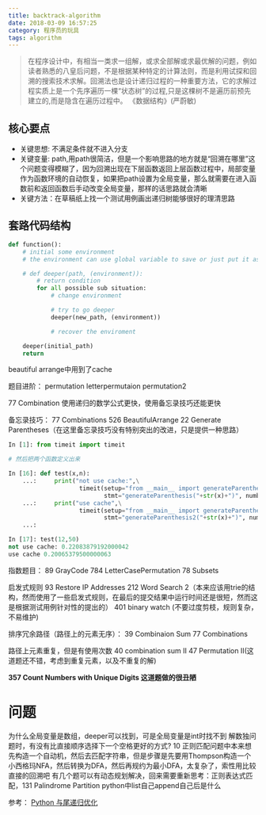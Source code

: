 ```yaml
---
title: backtrack-algorithm
date: 2018-03-09 16:57:25
category: 程序员的玩具
tags: algorithm
---
```


> 在程序设计中，有相当一类求一组解，或求全部解或求最优解的问题，例如读者熟悉的八皇后问题，不是根据某种特定的计算法则，而是利用试探和回溯的搜索技术求解。回溯法也是设计递归过程的一种重要方法，它的求解过程实质上是一个先序遍历一棵“状态树”的过程,只是这棵树不是遍历前预先建立的,而是隐含在遍历过程中。
> 												《数据结构》(严蔚敏)

## 核心要点
- 关键思想: 不满足条件就不进入分支
- 关键变量: path,用path很简洁，但是一个影响思路的地方就是“回溯在哪里”这个问题变得模糊了，因为回溯出现在下层函数返回上层函数过程中，局部变量作为函数环境的自动恢复，如果把path设置为全局变量，那么就需要在进入函数前和返回函数后手动改变全局变量，那样的话思路就会清晰
- 关键方法：在草稿纸上找一个测试用例画出递归树能够很好的理清思路

## 套路代码结构


```python
def function():
    # initial some environment
    # the environment can use global variable to save or just put it as function parameter

    # def deeper(path, (environment)):
        # return condition
        for all possible sub situation:
            # change environment

            # try to go deeper
            deeper(new_path, (environment))

            # recover the enviroment

    deeper(initial_path)
    return

```

beautiful arrange中用到了cache

题目进阶：
permutation
letterpermutaion
permutation2



77 Combination 使用递归的数学公式更快，使用备忘录技巧还能更快

备忘录技巧：
77 Combinations
526 BeautifulArrange
22 Generate Parentheses（在这里备忘录技巧没有特别突出的改进，只是提供一种思路）

``` python
In [1]: from timeit import timeit

# 然后把两个函数定义出来

In [16]: def test(x,n):
    ...:     print("not use cache:",\
    				timeit(setup="from __main__ import generateParenthesis",\
    					   stmt="generateParenthesis("+str(x)+")", number=n)/n)
    ...:     print("use cache",\
    				timeit(setup="from __main__ import generateParenthesis2",\
                    	   stmt="generateParenthesis2("+str(x)+")", number=n)/n)
    ...:

In [17]: test(12,50)
not use cache: 0.22083879192000042
use cache 0.20065379500000063

```

指数题目：
89 GrayCode
784 LetterCasePermutation
78 Subsets

启发式规则
93 Restore IP Addresses
212 Word Search 2（本来应该用trie的结构，然而使用了一些启发式规则，在最后的提交结果中运行时间还是很短，然而这是根据测试用例针对性的提出的）
401 binary watch (不要过度剪枝，规则复杂，不易维护)


排序冗余路径（路径上的元素无序）：
39 Combinaion Sum
77 Combinations

路径上元素重复，但是有使用次数
40 combination sum II
47 Permutation II(这道题还不错，考虑到重复元素，以及不重复的解)



**357 Count Numbers with Unique Digits 这道题做的很丑陋**


# 问题
为什么全局变量是数组，deeper可以找到，可是全局变量是int时找不到
解数独问题时，有没有比直接顺序选择下一个空格更好的方式?
10 正则匹配问题中本来想先构造一个自动机，然后去匹配字符串，但是步骤是先要用Thompson构造一个小西格玛NFA，然后转换为DFA，然后再规约为最小DFA，太复杂了，索性用比较直接的回溯吧
有几个题可以有动态规划解决，回来需要重新思考：正则表达式匹配，131 Palindrome Partition
python中list自己append自己后是什么

参考：
[Python 与尾递归优化](https://aisk.me/python-and-tail-call-optimization/)
